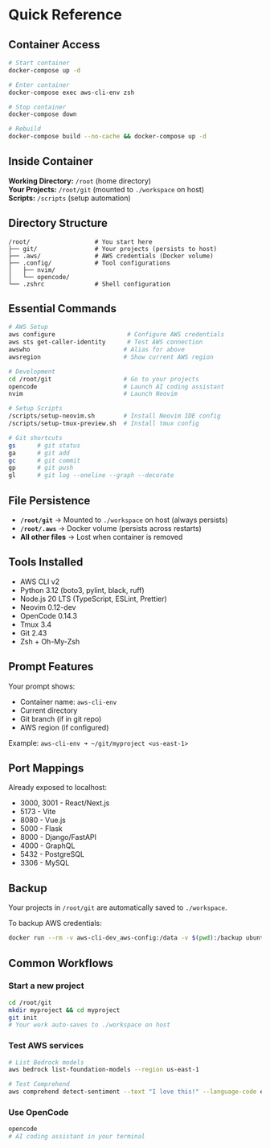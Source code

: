 # Quick Reference

## Container Access

```bash
# Start container
docker-compose up -d

# Enter container
docker-compose exec aws-cli-env zsh

# Stop container
docker-compose down

# Rebuild
docker-compose build --no-cache && docker-compose up -d
```

## Inside Container

**Working Directory:** `/root` (home directory)  
**Your Projects:** `/root/git` (mounted to `./workspace` on host)  
**Scripts:** `/scripts` (setup automation)

## Directory Structure

```
/root/                  # You start here
├── git/                # Your projects (persists to host)
├── .aws/               # AWS credentials (Docker volume)
├── .config/            # Tool configurations
│   ├── nvim/
│   └── opencode/
└── .zshrc              # Shell configuration
```

## Essential Commands

```bash
# AWS Setup
aws configure                    # Configure AWS credentials
aws sts get-caller-identity      # Test AWS connection
awswho                          # Alias for above
awsregion                       # Show current AWS region

# Development
cd /root/git                    # Go to your projects
opencode                        # Launch AI coding assistant
nvim                            # Launch Neovim

# Setup Scripts
/scripts/setup-neovim.sh        # Install Neovim IDE config
/scripts/setup-tmux-preview.sh  # Install tmux config

# Git shortcuts
gs      # git status
ga      # git add
gc      # git commit
gp      # git push
gl      # git log --oneline --graph --decorate
```

## File Persistence

- **`/root/git`** → Mounted to `./workspace` on host (always persists)
- **`/root/.aws`** → Docker volume (persists across restarts)
- **All other files** → Lost when container is removed

## Tools Installed

- AWS CLI v2
- Python 3.12 (boto3, pylint, black, ruff)
- Node.js 20 LTS (TypeScript, ESLint, Prettier)
- Neovim 0.12-dev
- OpenCode 0.14.3
- Tmux 3.4
- Git 2.43
- Zsh + Oh-My-Zsh

## Prompt Features

Your prompt shows:
- Container name: `aws-cli-env`
- Current directory
- Git branch (if in git repo)
- AWS region (if configured)

Example: `aws-cli-env ➜ ~/git/myproject <us-east-1>`

## Port Mappings

Already exposed to localhost:
- 3000, 3001 - React/Next.js
- 5173 - Vite
- 8080 - Vue.js
- 5000 - Flask
- 8000 - Django/FastAPI
- 4000 - GraphQL
- 5432 - PostgreSQL
- 3306 - MySQL

## Backup

Your projects in `/root/git` are automatically saved to `./workspace`.

To backup AWS credentials:
```bash
docker run --rm -v aws-cli-dev_aws-config:/data -v $(pwd):/backup ubuntu tar czf /backup/aws-config-backup.tar.gz -C /data .
```

## Common Workflows

### Start a new project
```bash
cd /root/git
mkdir myproject && cd myproject
git init
# Your work auto-saves to ./workspace on host
```

### Test AWS services
```bash
# List Bedrock models
aws bedrock list-foundation-models --region us-east-1

# Test Comprehend
aws comprehend detect-sentiment --text "I love this!" --language-code en
```

### Use OpenCode
```bash
opencode
# AI coding assistant in your terminal
```
